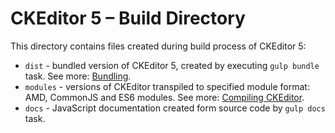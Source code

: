 CKEditor 5 – Build Directory
============================

This directory contains files created during build process of CKEditor 5:

 - `dist` - bundled version of CKEditor 5, created by executing `gulp bundle` task. See more: [Bundling](https://github.com/ckeditor/ckeditor5/wiki/Development-Workflow#bundling).
 - `modules` - versions of CKEditor transpiled to specified module format: AMD, CommonJS and ES6 modules. See more: [Compiling CKEditor](https://github.com/ckeditor/ckeditor5/wiki/Development-Environment#compiling-ckeditor).
 - `docs` - JavaScript documentation created form source code by `gulp docs` task.

